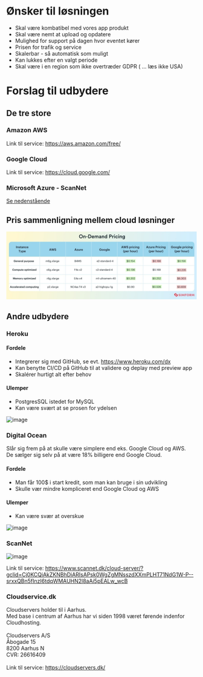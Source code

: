 # Ønsker til løsningen
* Skal være kombatibel med vores app produkt
* Skal være nemt at upload og opdatere
* Mulighed for support på dagen hvor eventet kører
* Prisen for trafik og service
* Skalerbar - så automatisk som muligt
* Kan lukkes efter en valgt periode
* Skal være i en region som ikke overtræder GDPR ( ... læs ikke USA)

# Forslag til udbydere
## De tre store
### Amazon AWS
Link til service: https://aws.amazon.com/free/

### Google Cloud
Link til service: https://cloud.google.com/

### Microsoft Azure - ScanNet
 [Se nedenstående](#ScanNet)

## Pris sammenligning mellem cloud løsninger
<img src="image.png" />

## Andre udbydere
### Heroku
#### Fordele
* Integrerer sig med GitHub, se evt. https://www.heroku.com/dx
* Kan benytte CI/CD på GitHub til at validere og deplay med preview app
* Skalérer hurtigt alt efter behov

#### Ulemper
* PostgresSQL istedet for MySQL
* Kan være svært at se prosen for ydelsen

![image](https://user-images.githubusercontent.com/82814155/144017350-ffccb1ac-5c2b-4b39-99a1-c22b25753c8c.png)


### Digital Ocean
Slår sig frem på at skulle være simplere end eks. Google Cloud og AWS.<br />
De sælger sig selv på at være 18% billigere end Google Cloud.

#### Fordele
* Man får 100$ i start kredit, som man kan bruge i sin udvikling
* Skulle vær mindre kompliceret end Google Cloud og AWS

#### Ulemper
* Kan være svær at overskue

![image](https://user-images.githubusercontent.com/82814155/144020680-71669b4d-449e-40df-97f9-f1c73182f28a.png)

<a name="ScanNet"></a>
### ScanNet
![image](https://user-images.githubusercontent.com/82814155/144011016-9d7750e2-0bb6-44d3-a053-f5d091cefb1a.png)

Link til service: https://www.scannet.dk/cloud-server/?gclid=Cj0KCQiAkZKNBhDiARIsAPsk0WgZgMNsszdXXmPLHT71NdG1W-P--srxxQBn5fInzI6tdqWMAUHN2l8aAi5pEALw_wcB

### Cloudservice.dk
Cloudservers holder til i Aarhus.<br />
Med base i centrum af Aarhus har vi siden 1998 været førende indenfor Cloudhosting.<br />
<br />
Cloudservers A/S<br />
Åbogade 15<br />
8200 Aarhus N<br />
CVR: 26616409<br />
<br />
Link til service: https://cloudservers.dk/


